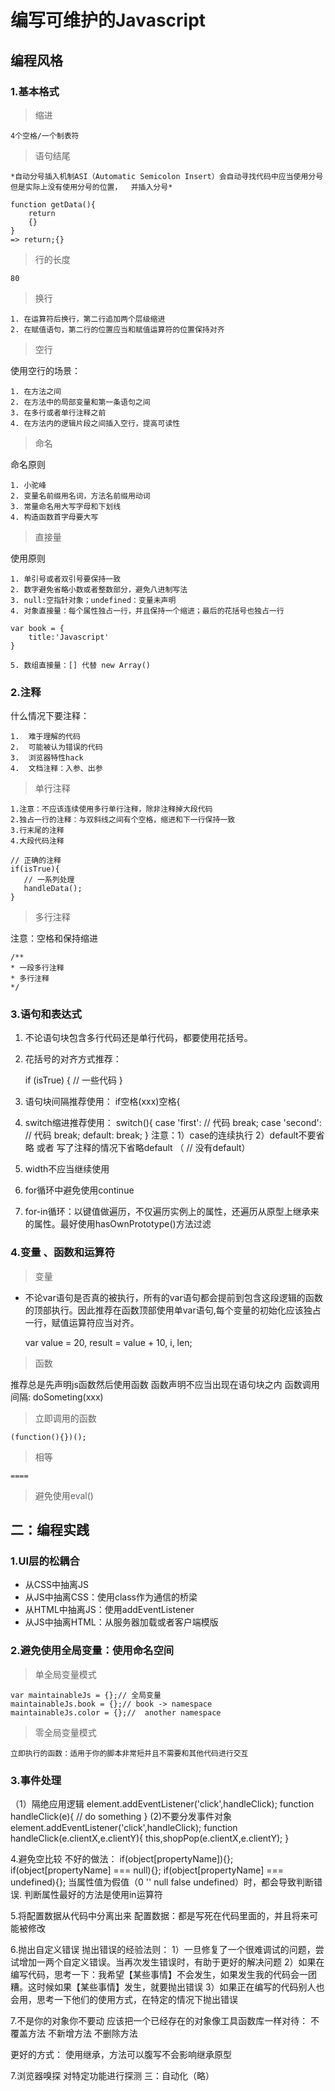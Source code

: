 # 编写可维护的Javascript

## 编程风格

### 1.基本格式

> 缩进

    4个空格/一个制表符

> 语句结尾

    *自动分号插入机制ASI（Automatic Semicolon Insert）会自动寻找代码中应当使用分号但是实际上没有使用分号的位置，  并插入分号*

    function getData(){
        return
        {}
    }
    => return;{}

> 行的长度

    80

> 换行

    1. 在运算符后换行，第二行追加两个层级缩进
    2. 在赋值语句，第二行的位置应当和赋值运算符的位置保持对齐

> 空行

使用空行的场景：

    1. 在方法之间
    2. 在方法中的局部变量和第一条语句之间
    3. 在多行或者单行注释之前
    4. 在方法内的逻辑片段之间插入空行，提高可读性

> 命名

命名原则

    1. 小驼峰
    2. 变量名前缀用名词，方法名前缀用动词
    3. 常量命名用大写字母和下划线
    4. 构造函数首字母要大写

> 直接量

使用原则

    1. 单引号或者双引号要保持一致
    2. 数字避免省略小数或者整数部分，避免八进制写法
    3. null:空指针对象；undefined：变量未声明
    4. 对象直接量：每个属性独占一行，并且保持一个缩进；最后的花括号也独占一行

    var book = {
        title:'Javascript'
    }

    5. 数组直接量：[] 代替 new Array()

### 2.注释

什么情况下要注释：

    1.  难于理解的代码
    2.  可能被认为错误的代码
    3.  浏览器特性hack
    4.  文档注释：入参、出参

> 单行注释

    1.注意：不应该连续使用多行单行注释，除非注释掉大段代码
    2.独占一行的注释：与双斜线之间有个空格，缩进和下一行保持一致
    3.行末尾的注释
    4.大段代码注释

    // 正确的注释
    if(isTrue){
       // 一系列处理
       handleData();
    }

> 多行注释

注意：空格和保持缩进

    /**
    * 一段多行注释
    * 多行注释
    */

### 3.语句和表达式

1. 不论语句块包含多行代码还是单行代码，都要使用花括号。
2. 花括号的对齐方式推荐：

    if (isTrue) {
            // 一些代码
    }

3. 语句块间隔推荐使用：
   if空格(xxx)空格{
4. switch缩进推荐使用：
    switch(){
        case 'first':
            // 代码
            break;
        case 'second':
            // 代码
            break;
        default:
            break;
    }
    注意：1）case的连续执行
         2）default不要省略 或者 写了注释的情况下省略default （ // 没有default）
5. width不应当继续使用
6. for循环中避免使用continue
7. for-in循环：以键值做遍历，不仅遍历实例上的属性，还遍历从原型上继承来的属性。最好使用hasOwnPrototype()方法过滤

### 4.变量 、函数和运算符

> 变量
- 不论var语句是否真的被执行，所有的var语句都会提前到包含这段逻辑的函数的顶部执行。因此推荐在函数顶部使用单var语句,每个变量的初始化应该独占一行，赋值运算符应当对齐。

    var value = 20,
        result = value + 10,
    i,
    len;

> 函数

推荐总是先声明js函数然后使用函数
函数声明不应当出现在语句块之内
函数调用间隔: doSometing(xxx)

> 立即调用的函数

    (function(){})();

> 相等

    ====

> 避免使用eval()

## 二：编程实践

### 1.UI层的松耦合

- 从CSS中抽离JS
- 从JS中抽离CSS：使用class作为通信的桥梁
- 从HTML中抽离JS：使用addEventListener
- 从JS中抽离HTML：从服务器加载或者客户端模版

### 2.避免使用全局变量：使用命名空间

> 单全局变量模式

    var maintainableJs = {};// 全局变量
    maintainableJs.book = {};// book -> namespace
    maintainableJs.color = {};//  another namespace

> 零全局变量模式

    立即执行的函数：适用于你的脚本非常短并且不需要和其他代码进行交互

### 3.事件处理

（1）隔绝应用逻辑
element.addEventListener('click',handleClick);
function handleClick(e){
        // do something
}
(2)不要分发事件对象
element.addEventListener('click',handleClick);
function handleClick(e.clientX,e.clientY){
        this,shopPop(e.clientX,e.clientY);
}
 
4.避免空比较
不好的做法：
if(object[propertyName]){};
if(object[propertyName] === null){};
if(object[propertyName] === undefined){};
当属性值为假值（0 '' null false undefined）时，都会导致判断错误.
判断属性最好的方法是使用in运算符
 
5.将配置数据从代码中分离出来
配置数据：都是写死在代码里面的，并且将来可能被修改
 
6.抛出自定义错误
抛出错误的经验法则：
1）一旦修复了一个很难调试的问题，尝试增加一两个自定义错误。当再次发生错误时，有助于更好的解决问题
2）如果在编写代码，思考一下：我希望【某些事情】不会发生，如果发生我的代码会一团糟。这时候如果【某些事情】发生，就要抛出错误
3）如果正在编写的代码别人也会用，思考一下他们的使用方式，在特定的情况下抛出错误
 
7.不是你的对象你不要动
应该把一个已经存在的对象像工具函数库一样对待：
不覆盖方法
不新增方法
不删除方法
 
更好的方式：
使用继承，方法可以腹写不会影响继承原型
 
7.浏览器嗅探
对特定功能进行探测
三：自动化（略）
